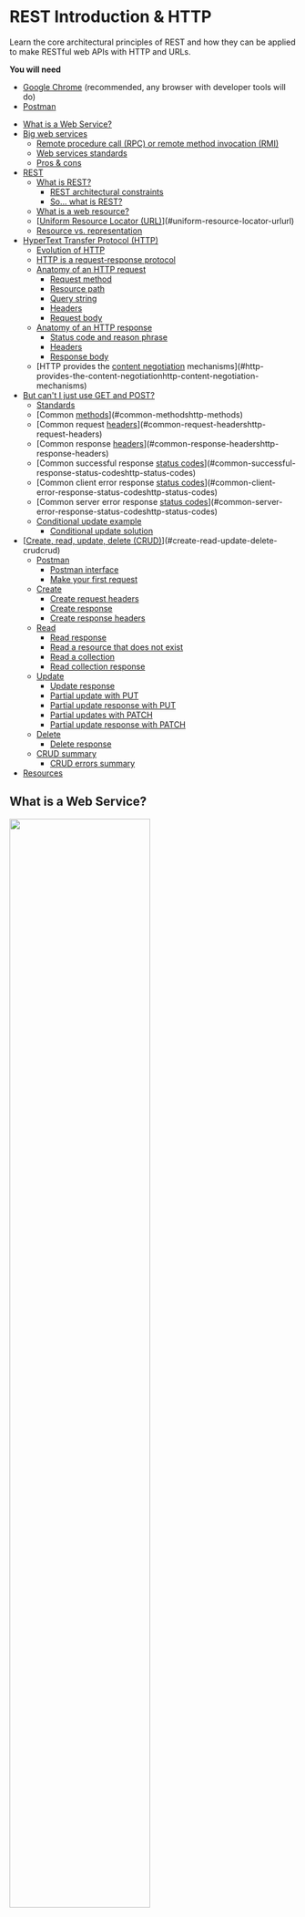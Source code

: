 # REST Introduction & HTTP

Learn the core architectural principles of REST and how they can be applied to
make RESTful web APIs with HTTP and URLs.

**You will need**

* [Google Chrome][chrome] (recommended, any browser with developer tools will do)
* [Postman][postman]

<!-- START doctoc generated TOC please keep comment here to allow auto update -->
<!-- DON'T EDIT THIS SECTION, INSTEAD RE-RUN doctoc TO UPDATE -->

- [What is a Web Service?](#what-is-a-web-service)
- [Big web services](#big-web-services)
  - [Remote procedure call (RPC) or remote method invocation (RMI)](#remote-procedure-call-rpc-or-remote-method-invocation-rmi)
  - [Web services standards](#web-services-standards)
  - [Pros & cons](#pros--cons)
- [REST](#rest)
  - [What is REST?](#what-is-rest)
    - [REST architectural constraints](#rest-architectural-constraints)
    - [So... what is REST?](#so-what-is-rest)
  - [What is a web resource?](#what-is-a-web-resource)
  - [[Uniform Resource Locator (URL)][url]](#uniform-resource-locator-urlurl)
  - [Resource vs. representation](#resource-vs-representation)
- [HyperText Transfer Protocol (HTTP)](#hypertext-transfer-protocol-http)
  - [Evolution of HTTP](#evolution-of-http)
  - [HTTP is a request-response protocol](#http-is-a-request-response-protocol)
  - [Anatomy of an HTTP request](#anatomy-of-an-http-request)
    - [Request method](#request-method)
    - [Resource path](#resource-path)
    - [Query string](#query-string)
    - [Headers](#headers)
    - [Request body](#request-body)
  - [Anatomy of an HTTP response](#anatomy-of-an-http-response)
    - [Status code and reason phrase](#status-code-and-reason-phrase)
    - [Headers](#headers-1)
    - [Response body](#response-body)
  - [HTTP provides the [content negotiation][http-content-negotiation] mechanisms](#http-provides-the-content-negotiationhttp-content-negotiation-mechanisms)
- [But can't I just use GET and POST?](#but-cant-i-just-use-get-and-post)
  - [Standards](#standards)
  - [Common [methods][http-methods]](#common-methodshttp-methods)
  - [Common request [headers][http-request-headers]](#common-request-headershttp-request-headers)
  - [Common response [headers][http-response-headers]](#common-response-headershttp-response-headers)
  - [Common successful response [status codes][http-status-codes]](#common-successful-response-status-codeshttp-status-codes)
  - [Common client error response [status codes][http-status-codes]](#common-client-error-response-status-codeshttp-status-codes)
  - [Common server error response [status codes][http-status-codes]](#common-server-error-response-status-codeshttp-status-codes)
  - [Conditional update example](#conditional-update-example)
    - [Conditional update solution](#conditional-update-solution)
- [[Create, read, update, delete (CRUD)][crud]](#create-read-update-delete-crudcrud)
  - [Postman](#postman)
    - [Postman interface](#postman-interface)
    - [Make your first request](#make-your-first-request)
  - [Create](#create)
    - [Create request headers](#create-request-headers)
    - [Create response](#create-response)
    - [Create response headers](#create-response-headers)
  - [Read](#read)
    - [Read response](#read-response)
    - [Read a resource that does not exist](#read-a-resource-that-does-not-exist)
    - [Read a collection](#read-a-collection)
    - [Read collection response](#read-collection-response)
  - [Update](#update)
    - [Update response](#update-response)
    - [Partial update with PUT](#partial-update-with-put)
    - [Partial update response with PUT](#partial-update-response-with-put)
    - [Partial updates with PATCH](#partial-updates-with-patch)
    - [Partial update response with PATCH](#partial-update-response-with-patch)
  - [Delete](#delete)
    - [Delete response](#delete-response)
  - [CRUD summary](#crud-summary)
    - [CRUD errors summary](#crud-errors-summary)
- [Resources](#resources)

<!-- END doctoc generated TOC please keep comment here to allow auto update -->



## What is a Web Service?

<p class='center'><img src='images/network.jpg' width='70%' /></p>

**Clients** need access to **data** and **logic**.
How can they find each other, know what logic can be invoked, and talk to each other over the web?



## Big web services

<!-- slide-front-matter class: center, middle -->



### Remote procedure call (RPC) or remote method invocation (RMI)

<p class='center'><img src='images/rmi.png' width='80%' /></p>



### Web services standards

<p class='center'><img src='images/web-services-standards-overview.gif' width='90%' /></p>



### Pros & cons

Many standards:

* Simple Object Access Protocol (SOAP)
* Web Services Description Language (WSDL)

<!-- slide-column 50 -->

**Benefits:**

* Very rich protocol stack:
  * support for security
  * transactions
  * reliable transfer

<!-- slide-column 50 -->

**Problems:**

* Very rich protocol stack:
  * complexity
  * verbosity
  * incompatibility issues
  * theoretical human readability



## REST

<!-- slide-front-matter class: center, middle -->

<img src='images/cat-resting.jpg' class='w70' />

*A cat RESTing...*



### What is REST?

REST means [REpresentational State Transfer][rest]. It is an architectural style
for building distributed [web services][web-service] on the Internet. The World
Wide Web is one example that exhibits the characteristics of a REST
architecture.

> REST has been introduced in [Roy Fielding’s Ph.D. thesis][roy-fielding-thesis]
> (Roy Fielding has been a contributor to the HTTP specification, and to the
> Apache server and community).

An API or web service that follows REST's architectural constraints is said to
be a *RESTful API* or *RESTful web service*.

#### REST architectural constraints

A system is considered to follow the REST architecture if it follows [these
constraints][rest-constraints]:

* **Client-server architecture:** the separation of concerns between the user
  interface (client) and data storage (server) improves portability across
  platforms, and allows components to evolve independently.
* **Statelessness:** each request from any client contains all the information
  necessary to service the request, and the session state is held in the client.
* **Cacheability:** clients and intermediaries can cache responses indicated as
  cacheable by the server, improving scalability and performance.
* **Layered system:** a client cannot ordinarily tell whether it is connected
  directly to the end server, or to an intermediary along the way. This improves
  scalability by enabling load balancing and shared caches.
* **Uniform interface:** a uniform interface simplifies and decouples the
  architecture, which enables each part to evolve independently.

#### So... what is REST?

These are the basic principles of REST when applied to HTTP web services:

* The state of the application is captured in a set of **resources**
  * Users, photos, comments, tags, albums, etc.
* There is a **uniform interface** (**HTTP**) to manipulate those resources:
  * Resources are identified with a standard format (**URLs**).
  * Every resource can have several **representations** (e.g. HTML or JSON).
  * The client progresses through the application by applying operations (**HTTP
    methods:** GET, POST, etc) to resources and exchanging their representations
    with the server (**state transfer**).
  * The client can follow server-provided **hyperlinks** to discover available
    actions and resources ([HATEOAS][hateoas]).

> Note that REST does not mandate the use of HTTP and URLs, but it is the
> simplest and most popular way of implementing a RESTful web service.



### What is a web resource?

Something that can be uniquely identified on the web:

<!-- slide-column 50 -->

**Static content**

* An article published in the "24 heures" newspaper
* A person's birth certificate

<!-- slide-column 50 -->

**Dynamic content**

* The collection of articles published in the sport section of the newspaper
* The list of grades of the student Jean Dupont

<!-- slide-container -->

<!-- slide-column 50 -->

**Intangible things**

* The current price of the Nestlé stock quote

<!-- slide-column 50 -->

**Physical objects**

* The vending machine in the school hallway



### [Uniform Resource Locator (URL)][url]

> "A reference to a **web resource** that specifies its **location** on a computer network and a **mechanism** for retrieving it."

* http://www.24heures.ch/vaud/2008/08/04/trente-etudiants-manifestent
* http://imdb.com/movies/best?page=3&pageSize=50&orderBy=title
* http://www.smart-machines.ch/customers/heig/machines/8272#order

The syntax of an URL is:

```
scheme:[//[user:password@]host[:port]][/]path[?query][#fragment]
```



### Resource vs. representation

* In a REST API, we use the HTTP protocol to support the exchange of data (or **state transfer**) between a **client** and a **server**
* What is exchanged is not the actual resource: it is a **representation** of the resource
* The **same resource** could have:
  * An HTML representation
  * An XML representation
  * A PNG representation
  * A WAV representation



## HyperText Transfer Protocol (HTTP)

<!-- slide-front-matter class: center, middle -->

> "An [application protocol][osi-application] for distributed, collaborative,
> and [hypermedia][hypermedia] information systems. [HTTP][http] is the
> foundation of data communication for the World Wide Web."



### Evolution of HTTP

* [HTTP/1.0][http] (1996) - [RFC 1945][http10-rfc]
* HTTP/1.1 (1999) - [RFC 2616][http11-rfc]
* [HTTP/2.0][http2] (2015) - [RFC 7540][http2-rfc]

  > HTTP/2 is a more efficient expression of HTTP's semantics "on the wire",
  > which **maintains high-level compatibility with HTTP/1.1** (for example with
  > methods, status codes, URIs, and most header fields). It is now supported by
  > virtually all web browsers and major web servers.
* [HTTP/3.0][http3] (2022) - [RFC 9144][http3-rfc]

  > HTTP/3 is the proposed successor to HTTP/2, which is already in use on the
  > web, using [UDP][udp] instead of [TCP][tcp] for the underlying transport
  > protocol. **Like HTTP/2, it does not obsolete previous major versions of the
  > protocol.** Support for HTTP/3 was added to Cloudflare and Google Chrome in
  > September 2019, and can be enabled in the stable versions of Chrome and
  > Firefox.



### HTTP is a request-response protocol

When you visit the following page:

```
https://en.wikipedia.org/wiki/Film
```

Your browser makes an HTTP **request** and gets a **response**:

```http
GET /wiki/Film HTTP/1.1
Accept: text/html,*/*
Host: en.wikipedia.org
```

```http
HTTP/1.1 200 OK
Content-Length: 58330
Content-Type: text/html; charset=UTF-8

<!DOCTYPE html>
<html lang="en">
  <head>
    <meta charset="UTF-8"/>
    <title>Film - Wikipedia</title>
  </head>
  <body>
    ...
  &lt;/body&gt;
</html>
```



### Anatomy of an HTTP request

Get the third page of a movies list:

```http
GET /movies/best?page=3&pageSize=50&orderBy=title HTTP/1.1
Accept: text/html,*/*
Host: www.example.com
```

Register a new movie:

```http
POST /api/movies HTTP/1.1
Content-Type: application/json
Host: www.example.com

{
  "name": "The Matrix",
  "releaseYear": 1999
}
```

#### Request method

The first line of an HTTP request is the **request line**:

```
  `GET` /movies/best?page=3&pageSize=50&orderBy=title HTTP/1.1
```

The **request method** is the *desired action* to perform:

| Method | Purpose                               |
| :---   | :---                                  |
| GET    | Retrieve data                         |
| POST   | Create a new resource                 |
| PUT    | Replace an existing resource          |
| PATCH  | Partially modify an existing resource |
| DELETE | Delete a resource                     |

There are [more methods][http-methods].

#### Resource path

The second part of the request line is the **resource path**:

```
  GET `/movies/best`?page=3&pageSize=50&orderBy=title HTTP/1.1
```

It tells the server where to find the resource to perform the action on.

#### Query string

The **query string** is the third part of the request line:

```
  GET /movies/best`?page=3&pageSize=50&orderBy=title` HTTP/1.1
```

These are parameters given to the server, usually to *filter* the resource.
In this case:

* `page=3` - we want the third page
* `pageSize=50` - we want pages of 50 movies
* `orderBy=title` - we want the movies ordered by title

#### Headers

After the request line, an HTTP request has one or more **headers**:

```http
GET /movies/best?page=3&pageSize=50&orderBy=title HTTP/1.1
*Accept: application/html,*/*
*Host: www.example.com
```

This allows the client to tell the server how to serve the request:

* `Accept: application/html,*/*` - I prefer HTML, but otherwise give me any format you have
* `Host: www.example.com` - This is the domain I want the resource from

There are many [headers][headers] that can be used in requests.

#### Request body

The **body** is data that the client can ask the server to do something with:

```http
POST /api/movies HTTP/1.1
Content-Type: application/json
Host: www.example.com

*{
*  "name": "The Matrix",
*  "releaseYear": 1999
*}
```

In this case:

* It's a `POST` request, so the server should create a new resource
* The `Content-Type` header is `application/json`, so the server should
  interepret the body as a JSON payload and use that data to create the resource



### Anatomy of an HTTP response

An HTML page:

```http
HTTP/1.1 200 OK
Content-Type: text/html; charset=UTF-8

<!DOCTYPE html>
<html lang="en">
  <head><title>Film - Wikipedia</title></head>
  &lt;body&gt;...&lt;/body&gt;
</html>
```

A resource we just created:

```http
HTTP/1.1 201 Created
Content-Type: application/json
Location: https://example.com/api/movies/xo349

{
  "id": "xo349",
  "createdAt": "2017-02-08T11:05:40+01:00",
  "name": "The Matrix",
  "releaseYear": 1999
}
```

#### Status code and reason phrase

The first line of an HTTP response is the **status line**:

```
  HTTP/1.1 `201 Created`
```

The **status code** and the **reason phrase** indicate to the client whether the request was successful and how to handle it:

| Code | Reason               | Purpose                                                                                                                                 |
| :--- | :---                 | :---                                                                                                                                    |
| 200  | OK                   | The response body contains the requested resource.                                                                                      |
| 201  | Created              | The `Location` header contains the URL of the created resource; the response body may contain a representation of the created resource. |
| 401  | Unauthorized         | Authentication is required and was not provided or is invalid.                                                                          |
| 422  | Unprocessable Entity | The request body is semantically invalid.                                                                                               |

There are many [status codes][http-status-codes] a server can use to help the client handle responses.

#### Headers

Like requests, an HTTP response has one or more **headers** after the status line:

```http
HTTP/1.1 200 OK
*Content-Language: en
*Content-Type: application/json
*Last-Modified: Tue, 07 Feb 2017 02:12:22 GMT

{
  "id": "xo349",
  "name": "The Matrix",
  "releaseYear": 1999
}
```

It allows the server to give the client additional metadata about the response:

* `Content-Language: en` - The response contains information in English
* `Content-Type: application/json` - The response body is a JSON payload
* `Last-Modified: Tue, 07 Feb 2017 02:12:22 GMT` - The resource was last modified on February 7th

There are many [headers][headers] that can be used in responses.

#### Response body

The response body is the (optional) data sent by the server.
Its nature depends on what the request was and what the response status code indicates.
It could be the requested resource for a `GET` request:

```http
HTTP/1.1 200 OK
Content-Language: en
Content-Type: application/json

*{
*  "id": "xo349",
*  "name": "The Matrix",
*  "releaseYear": 1999
*}
```

Or it could be a list of errors if the body of a `POST` request was invalid:

```http
HTTP/1.1 422 Unprocessable Entity
Content-Type: application/json

*[
*  { "field": "name", "message": "Name is required" },
*  { "field": "releaseYear", "message": "Release year must be >= 1890" }
*]
```



### HTTP provides the [content negotiation][http-content-negotiation] mechanisms

Different **representations** of a resource can be exchanged at the **same URL**:

<!-- slide-column 50 -->

A JSON representation:

```http
GET /shows/game-of-thrones HTTP/1.1
*Accept: application/json
```

```http
HTTP/1.1 200 OK
*Content-Type: application/json

{
  "title": "Game of Thrones",
  "releaseYear": 2011,
  "seasons": 6,
  "episodes": 60
}
```

<!-- slide-column 50 -->

An HTML representation:

```http
GET /shows/game-of-thrones HTTP/1.1
*Accept: text/html,*/*
```

```http
HTTP/1.1 200 OK
*Content-Type: text/html

<html>
  <head>
    <title>Game of Thrones</title>
  </head>
  <body>
    <h1>Game of Thrones</h1>
    <p>A 2011 TV show.</p>
    <ul>
      <li>6 seasons</li>
      <li>60 episodes</li>
    </ul>
  &lt;/body&gt;
</html>
```



## But can't I just use GET and POST?

<!-- slide-front-matter class: center, middle -->

I'm lazy that way.



### Standards

A lot of smart people have encountered **the same problems you have** over the
years. They have come together and defined **standard solutions** to deal with
some of those problems.

HTTP has a **very rich** vocabulary of *methods*, *headers* and *status codes*
that are here to **help you** implement rich client-server interaction.

.center[
> [Standards.REST][rest-standards]
>
> A collection of standards and specifications, that help make fantastic
> HTTP/REST APIs. Don't reinvent the wheel, use fantastic wheels, hashed out by
> experts, that solve problems you hadn't even considered yet.
]



### Common [methods][http-methods]

| Method    | Purpose                                                       |
| :---      | :---                                                          |
| `GET`     | Retrieve data                                                 |
| `HEAD`    | Retrieve the response headers but no data (to save bandwidth) |
| `POST`    | Create a new resource                                         |
| `PUT`     | Replace an existing resource                                  |
| `PATCH`   | Partially modify an existing resource                         |
| `DELETE`  | Delete a resource                                             |
| `OPTIONS` | Ask the server what you can do with a resource                |



### Common request [headers][http-request-headers]

<!-- slide-front-matter class: compact-table -->

Example                              | What the client is asking
:---                                 | :---
`Accept: text/plain`                 | I want you to send me a response in **plain text**. If you **can't**, I expect you to respond with `406 Not Acceptable`
`Authorization: Basic 98aw=`         | Use the base64-encoded `user:password` string I am giving you as proof of my identity
`Authorization: Bearer 1y09`         | Use the [bearer token][auth0-tokens] I am giving you as proof of my identity
`Content-Type: application/json`     | I am sending you a request with JSON text in the body
`If-Modified-Since: Sun, 3 Jan 2017` | If the resource I am retrieving has **not changed** since January 3rd 2017, I expect you to respond with `304 Not Modified` and no response body (to save bandwidth). ([Conditional GET][http-conditional-requests])
`If-Unmodified-Since: ...`           | If the resource I am updating has **changed**, I expect you to **not update it** and respond with `412 Precondition Failed` ([Conditional update][http-conditional-requests])
`Referer: google.com`                | I am coming to you from `google.com`
`User-Agent: Mobile Safari/534.30`   | I am sending you a request from a **mobile device**



### Common response [headers][http-response-headers]

<!-- slide-front-matter class: compact-table -->

Example                                  | What the server is telling you
:---                                     | :---
`Access-Control-Allow-Origin: *`         | I am allowing you to make a [cross-origin request][http-cors] from anywhere
`Set-Cookie: UserID=JohnDoe`             | I am giving you a cookie: please send it back to me for all further requests on this domain
`Content-Type: text/html`                | I am sending you an HTML page
`Expires: Sun, 31 Dec 2017`              | The content I am sending you will not change until December 31st 2017
`Last-Modified: Sun, 3 Jan 2017`         | The content I am sending you was last modified on January 3rd 2017
`Location: http://example.com/somewhere` | The resource you requested has moved and I am telling you where, **or** the resource you just created is available at that address
`WWW-Authenticate: Basic`                | I do not know you, please re-send your request with [Basic HTTP authentication][http-auth]



### Common successful response [status codes][http-status-codes]

<!-- slide-front-matter class: compact-table -->

Code                    | What the server is telling you
:---                    | :---
`200 OK`                | Your request was successful
`201 Created`           | I have created a **new resource** and am telling you where it is in the `Location` header
`202 Accepted`          | I have received your request but will process it later
`204 No Content`        | I have processed your request but have no content to send you
`301 Moved Permanently` | The resource you are requesting has **moved permanently** and I am telling you where in the `Location` header
`302 Found`             | The resource you are requesting has **moved temporarily** and I am telling you where in the `Location` header
`304 Not Modified`      | The resource you are requesting has **not changed**, so I am not sending you its data again



### Common client error response [status codes][http-status-codes]

<!-- slide-front-matter class: compact-table -->

Code                         | What the server is telling you
:---                         | :---
`400 Bad Request`            | I cannot understand the request (e.g. invalid JSON)
`401 Unauthorized`           | I do not know you, please [authenticate][http-auth]
`403 Forbidden`              | I know you, but you do not have sufficient access rights to do that
`404 Not Found`              | The resource you are requesting does not exist
`405 Method Not Allowed`     | You can't make a `GET/POST/...` on this resource
`406 Not Acceptable`         | I can't answer in the format you asked for in the `Accept` header
`409 Conflict`               | Your request is not consistent with the resource's state
`412 Precondition Failed`    | I am denying your [conditional request][http-conditional-requests]
`415 Unsupported Media Type` | You are sending me XML/JSON/... but the resource cannot be represented in that format
`418 I'm a teapot`           | [I don't make coffee][http-teapot]
`422 Unprocessable Entity`   | The request body is syntactically correct but semantically invalid (e.g. validation error)
`429 Too Many Requests`      | Stop spamming me



### Common server error response [status codes][http-status-codes]

<!-- slide-front-matter class: compact-table -->

Unlike the errors from the previous table,
these errors indicate that there is a **problem on the server**, not with the client's request:

Code                        | What the server is telling you
:---                        | :---
`500 Internal Server Error` | Oops, I crashed and can't fulfill this request
`501 Not Implemented`       | You made a `HEAD/PATCH/...` request but I don't support that method for any resource
`502 Bad Gateway`           | I tried using a third-party service to fulfill your request, but couldn't reach it
`503 Service Unavailable`   | I'm busy or being fixed, please try again later
`508 Loop Detected`         | *To understand recursion, you must first understand recursion...*



### Conditional update example

If **two users** save a form on a website at the same time,
there is a possible *race condition* where one user's changes can be **silently overwritten** by the other's:

<p class='center'><img src='images/conditional-update-1.png' class='w100' /></p>



#### Conditional update solution

The `If-Match` and `If-Unmodified-Since` headers allow the client to
**conditionally update** a resource. If the resource **has changed** compared to
the specified identifier or since the specified date, the server should
**refuse** the request and respond with `412 Precondition Failed`:

<p class='center'><img src='images/conditional-update-2.png' class='w100' /></p>



## [Create, read, update, delete (CRUD)][crud]

Since REST deals primarily with **resources**, in a REST API you will (mostly):

* **C**reate new resources
* **R**ead (or retrieve) a resource or collection of resources
* **U**pdate resources
* **D**elete (or detroy) resources

Let's try these operations with a prepared REST API:

https://demo.archioweb.ch



### Postman

To make requests to the API, we will use [Postman][postman], an HTTP client with
a GUI. **Download and launch** the application now.

You don't have to sign up when it prompts you to, you can skip it:

<p class='center'><img src='images/postman-skip-signup.png' width='70%' /></p>

#### Postman interface

Postman allows you to make any HTTP **request/response** (e.g. `POST`, `PUT`,
custom headers, etc). It also remembers your **previous requests**..

<img src='images/postman-ui.png' width='100%' />

#### Make your first request

<img src='images/postman-first-request.png' width='100%' />

> **Hint:** the next steps will show you have to make various HTTP requests. The
> placeholder **"Your Name"** is used in several places. Replace it with your
> name to avoid collisions with other people using the API at the same time.



### Create

The API allows us to **create a person** by making a `POST` request with a
**JSON representation** of the person. This is the request we want to make:

```http
POST /api/people HTTP/1.1
Host: demo.archioweb.ch
Content-type: application/json

{ "name": "Your Name", "gender": "male" }
```

Let's make that request with Postman:

<img src='images/postman-create.png' width='100%' />

#### Create request headers

You can see and modify the request headers in the **Headers** tab:

<img src='images/postman-create-headers.png' width='100%' />

Notice that Postman has automatically set the [`Content-Type`
header][content-type] to `application/json` when you selected JSON as the body
type.

Press the **Send** button to send the request.

#### Create response

You should see the response below the request:

<img src='images/postman-create-response.png' width='100%' />

> "The [**POST** method][post] is used to request that the origin server accept
> the entity enclosed in the request as a **new subordinate** of the resource
> identified by the Request-URI in the Request-Line."

> "If a resource has been **created** on the origin server, the response SHOULD
> be [`201 Created`][201] and contain an entity which describes the status of
> the request and refers to the new resource, and a [`Location`
> header][location]."

In other words: the server tells us that **a new person has been created** by
responding with the status code `201 Created` and the person's data.

#### Create response headers

You can also see the response headers in the **Headers** tab:

<img src='images/postman-create-response-headers.png' width='100%' />

> "If a resource has been **created** [...] the response SHOULD [...] contain a
> **Location header**. For 201 Created responses, the Location is that of the
> new resource which was created by the request."

The server tells us where to find the new resource in the **Location** header.



### Read

Let's make a request to **read** (or **retrieve**) the person we created. This
time we need a simple `GET` request to the path given to us in the **Location**
header of the previous response:

```http
GET /api/people/5f5...037 HTTP/1.1
Host: demo.archioweb.ch
```

Configure that request in Postman:

<img src='images/postman-read-single.png' width='100%' />

#### Read response

Press **Send** and you should retrieve the person in the response:

<img src='images/postman-read-single-response.png' width='100%' />

> "The [**GET** method][get] means retrieve whatever information (in the form of
> an entity) is identified by the Request-URI."

Basically, the server is sending us the **JSON representation** of the
`/api/people/5f5...037` resource. The [`200 OK`][200] status code indicates that
the request was **successful**.

#### Read a resource that does not exist

Configure the same request but change the last few characters of the URL path so
that the person identifier is invalid:

<img src='images/postman-read-404.png' width='100%' />

Press **Send** and you will see that the server responds with an error message:

<img src='images/postman-read-404-response.png' width='100%' />

By sending a response with the [`404 Not Found`][404] status code, the server
tells us that **no resource exists at that URL**.

#### Read a collection

The API also has a resource that represents the **collection of people** that have been created.
Let's make a `GET` request to **read** that.
We simply have to remove the person's ID from the URL path:

```http
GET /api/people HTTP/1.1
Host: demo.archioweb.ch
```

Configure that request in Postman:

<img src='images/postman-read-collection.png' width='100%' />

#### Read collection response

Press **Send** and you should receive a response with several people in it:

<img src='images/postman-read-collection-response.png' width='100%' />

Again, the server is sending us the **JSON representation** of the `/api/people`
resource. Since that represents multiple people, we receive a **JSON array**,
where each element is a **JSON object** representing a person.



### Update

The API also allows us to **update** a person by making a `PUT` request to the
person's resource with a **JSON representation** of the updated person. Let's
make a request to add your birthdate:

```http
PUT /api/people/5f5...037 HTTP/1.1
Host: demo.archioweb.ch
Content-type: application/json

{ "name": "Your Name", "gender": "female", "birthDate": "2000-01-01" }
```

Configure that request with Postman:

<img src='images/postman-update.png' width='100%' />

#### Update response

Press **Send** and you should receive the updated person in the response:

<img src='images/postman-update-response.png' width='100%' />

> "The [**PUT** method][put] requests that the enclosed **entity** be stored
> under the supplied Request-URI. If the Request-URI refers to an **already
> existing resource**, the enclosed entity SHOULD be considered as a **modified
> version** of the one residing on the origin server."

> "If an existing resource is modified, either the [`200 OK`][200] or [`204 No
> Content`][204] response codes SHOULD be sent to indicate successful completion
> of the request."

Basically, we **replaced** the person's data with the representation we sent.
Since no new resource was created, the server simply responds with `200 OK`.

#### Partial update with PUT

Now, configure the same request but **without the gender**, and press **Send**:

<img src='images/postman-update-failed.png' width='100%' />

#### Partial update response with PUT

The server is responding with the status code [`422 Unprocessable Entity`][422]
and telling you that the person representation you sent is invalid because it is
missing the gender property:

<p class="center">
  <img src='images/postman-update-failed-response.png' width='85%' />
</p>

According to the HTTP specification, the `PUT` method is used to store the
**entire representation** you are sending as the **new state of the resource**,
which it cannot do in this case because it is **invalid**. API operations using
**`PUT` should not support partial updates**.

#### Partial updates with PATCH

The `PATCH` method was later added to the HTTP specification to support
**partial updates**. The API also supports it, so let's make a PATCH request to
update your birthdate:

```http
PATCH /api/people/5f5...037 HTTP/1.1
Host: demo.archioweb.ch
Content-type: application/json

{ "birthDate": "2001-02-03" }
```

Configure that request with Postman:

<img src='images/postman-partial-update.png' width='100%' />

#### Partial update response with PATCH

This time the request was accepted:

<img src='images/postman-partial-update-response.png' width='100%' />

> "The [`PATCH` method][patch] requests that a **set of changes** described in
> the request entity be **applied to the resource** identified by the
> Request-URI."

Instead of a replacement of the entire resource, our JSON representation is
interpreted as a **partial update** to the resource, in this case an update of
the `birthDate` property.

Like with `PUT`, no new resource was created, so the server responds with [`200
OK`][200].



### Delete

Finally, let's **delete** the person. We simply need to make a `DELETE` request
with no request body:

```http
DELETE /api/people/5f5...037 HTTP/1.1
Host: demo.archioweb.ch
```

Configure that request with Postman:

<img src='images/postman-delete.png' width='100%' />

#### Delete response

Press **Send** and you should get a response from the server with no response
body:

<img src='images/postman-delete-response.png' width='100%' />

> "The [`DELETE` method][delete] requests that the origin server **delete the
> resource** identified by the Request-URI."

> "A successful response SHOULD be [`200 OK`][200] if the response includes an
> entity describing the status, [`202 Accepted`][202] if the action has not yet
> been enacted, or [**`204 No Content`**][204] if the action has been enacted
> but **the response does not include an entity**."

The server has **successfully deleted the person resource** and is not sending
us any additional data as indicated by the `204 No Content` status code.

As you can see in the method's documentation, the server could also respond
differently (e.g. `200 OK` with a representation of the deleted resource), but
`204 No Content` was chosen for this API implementation.



### CRUD summary

<!-- slide-front-matter class: compact-table -->

Collection (`/people` - plural name)                                                                                                 | Single resource (`/people/:id` - one person in the collection)
:---                                                                                                                                 | :---
`POST /api/people`<br/>**Create a new resource** in the collection, `201 Created` and `Location` header (and optional response body) | -
`GET /api/people`<br/>**Read a list of resources** (with optional pagination, sorting and filtering), `200 OK`                       | `GET /api/people/:id`<br/>**Read one resource**, `200 OK`
*(Batch update)*                                                                                                                     | `PUT /api/people/:id`<br/>**Fully update one resource**, `200 OK` (with body) or `204 No Content` (without body)
*(Batch partial update)*                                                                                                             | `PATCH /api/people/:id`<br/>**Partially update one resource**, `200 OK` (with body) or `204 No Content` (without body)
*(Batch delete)*                                                                                                                     | `DELETE /api/people/:id`<br/>**Delete one resource**, `200 OK` (with body) or `204 No Content` (without body)

#### CRUD errors summary

<!-- slide-front-matter class: compact-table -->

Collection errors                                                                                                                  | Resource errors
:---                                                                                                                               | :---
`POST /api/people`<br/>`400 Bad Request` (JSON malformed), `404 Not Found`, `422 Unprocessable Entity` (Data semantically invalid) | -
`GET /api/people`<br/>`400 Bad Request` (Query parameters invalid)                                                                | `GET /api/people/:id`<br/>`404 Not Found`
-                                                                                                                                  | `PUT /api/people/:id`<br/>`400 Bad Request` (JSON malformed), `404 Not Found`, `422 Unprocessable Entity` (Data semantically invalid)
-                                                                                                                                  | `PATCH /api/people/:id`<br/>`400 Bad Request` (JSON malformed), `404 Not Found`, `422 Unprocessable Entity` (Data semantically invalid)
-                                                                                                                                  | `DELETE /api/people/:id`<br/>`404 Not Found`, `409 Conflict` (Cannot be deleted)



## Resources

**Documentation**

* [HTTP request methods][http-methods] ([RFC][http-methods-rfc], [PATCH RFC][patch-rfc])
* [HTTP headers (request/response)][http-headers]
* [HTTP status codes][http-status-codes] ([RFC][http-status-codes-rfc])

**Further reading**

* [Architectural Styles and the Design of Network-based Software Architectures (Roy Fielding)][roy-fielding-thesis]
* [A brief introduction to REST][rest-intro]
* [REST Cheat Sheet][rest-cheat-sheet]
* [Using HTTP Methods for RESTful Services][http-methods-rest]
* [Best Practices for Designing a Pragmatic RESTful API][rest-pragmatic]



[200]: https://httpstatuses.com/200
[201]: https://httpstatuses.com/201
[202]: https://httpstatuses.com/202
[204]: https://httpstatuses.com/204
[404]: https://httpstatuses.com/404
[422]: https://httpstatuses.com/422
[api]: https://en.wikipedia.org/wiki/Application_programming_interface
[auth0-tokens]: https://auth0.com/blog/ten-things-you-should-know-about-tokens-and-cookies/
[chrome]: https://www.google.com/chrome/
[content-type]: https://www.rfc-editor.org/rfc/rfc9110.html#name-content-type
[crud]: https://en.wikipedia.org/wiki/Create,_read,_update_and_delete
[delete]: https://www.rfc-editor.org/rfc/rfc9110.html#name-delete
[get]: https://www.rfc-editor.org/rfc/rfc9110.html#name-get
[hateoas]: https://en.wikipedia.org/wiki/HATEOAS
[headers]: https://en.wikipedia.org/wiki/List_of_HTTP_header_fields#Request_fields
[http]: https://en.wikipedia.org/wiki/Hypertext_Transfer_Protocol
[http10-rfc]: https://tools.ietf.org/html/rfc1945
[http11-rfc]: https://tools.ietf.org/html/rfc2616
[http2]: https://en.wikipedia.org/wiki/HTTP/2
[http2-rfc]: https://tools.ietf.org/html/rfc7540
[http3]: https://en.wikipedia.org/wiki/HTTP/3
[http3-rfc]: https://tools.ietf.org/html/rfc9144
[http-auth]: https://developer.mozilla.org/en-US/docs/Web/HTTP/Authentication
[http-conditional-requests]: https://developer.mozilla.org/en-US/docs/Web/HTTP/Conditional_requests
[http-content-negotiation]: https://en.wikipedia.org/wiki/Content_negotiation
[http-cors]: https://developer.mozilla.org/en-US/docs/Web/HTTP/Access_control_CORS
[http-headers]: https://en.wikipedia.org/wiki/List_of_HTTP_header_fields
[http-methods]: https://developer.mozilla.org/en-US/docs/Web/HTTP/Methods
[http-methods-rfc]: https://www.rfc-editor.org/rfc/rfc9110.html#name-methods
[http-methods-rest]: http://www.restapitutorial.com/lessons/httpmethods.html
[http-request-headers]: https://en.wikipedia.org/wiki/List_of_HTTP_header_fields#Request_fields
[http-response-headers]: https://en.wikipedia.org/wiki/List_of_HTTP_header_fields#Response_fields
[http-status-codes]: https://httpstatuses.com
[http-status-codes-rfc]: https://www.rfc-editor.org/rfc/rfc9110.html#name-status-codes
[http-teapot]: https://tools.ietf.org/html/rfc2324
[hypermedia]: https://en.wikipedia.org/wiki/Hypermedia
[location]: https://www.rfc-editor.org/rfc/rfc9110.html#name-location
[osi-application]: https://en.wikipedia.org/wiki/Application_layer
[patch]: https://tools.ietf.org/html/rfc5789#section-2
[patch-rfc]: https://tools.ietf.org/html/rfc5789
[post]: https://www.rfc-editor.org/rfc/rfc9110.html#name-post
[postman]: https://www.postman.com/downloads/
[put]: https://www.rfc-editor.org/rfc/rfc9110.html#name-put
[rest]: https://en.wikipedia.org/wiki/Representational_state_transfer
[rest-cheat-sheet]: http://51elliot.blogspot.ch/2014/03/rest-api-best-practices-rest-cheat-sheet.html
[rest-constraints]: https://en.wikipedia.org/wiki/Representational_state_transfer#Architectural_constraints
[rest-intro]: https://www.infoq.com/articles/rest-introduction
[rest-pragmatic]: http://www.vinaysahni.com/best-practices-for-a-pragmatic-restful-api
[rest-standards]: https://standards.rest
[roy-fielding-thesis]: https://www.ics.uci.edu/~fielding/pubs/dissertation/top.htm
[tcp]: https://en.wikipedia.org/wiki/Transmission_Control_Protocol
[udp]: https://en.wikipedia.org/wiki/User_Datagram_Protocol
[url]: https://en.wikipedia.org/wiki/Uniform_Resource_Locator
[web-service]: https://en.wikipedia.org/wiki/Web_service
